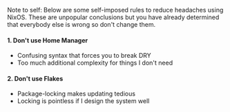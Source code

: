 Note to self: Below are some self-imposed rules to reduce headaches using NixOS. These are unpopular conclusions but you have already determined that everybody else is wrong so don't change them.

#### 1. Don't use Home Manager
- Confusing syntax that forces you to break DRY
- Too much additional complexity for things I don't need

#### 2. Don't use Flakes
- Package-locking makes updating tedious
- Locking is pointless if I design the system well
